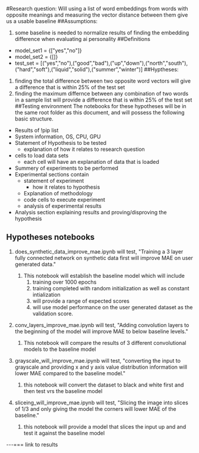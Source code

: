 #Research question: 
Will using a list of word embeddings from words with opposite meanings and measuring the vector distance between them give us a usable baseline
##Assumptions:
1) some baseline is needed to normalize results of finding the embedding difference when evaluating ai personality
##Definitions
- model_set1 = {["yes","no"]}
- model_set2 = {[]}
- test_set = [("yes","no"),("good","bad"),("up","down"),("north","south"),("hard","soft"),("liquid","solid"),("summer","winter")]
##Hyptheses:
1) finding the total difference between two opposite word vectors will give a difference that is within 25% of the test set
2) finding the maximum differnce between any combination of two words in a sample list will provide a difference that is within 25% of the test set
##Testing environment
The notebooks for these hypotheses will be in the same root folder as this document, and will
possess the following basic structure.
- Results of !pip list
- System information, OS, CPU, GPU
- Statement of Hypothesis to be tested
  - explanation of how it relates to research question
- cells to load data sets
  - each cell will have an explanation of data that is loaded
- Summery of experiments to be performed
- Experimental sections contain
  - statement of experiment
    - how it relates to hypothesis 
  - Explanation of methodology
  - code cells to execute experiment
  - analysis of experimental results
- Analysis section explaining results and proving/disproving the hypothesis

## Hypotheses notebooks
1) does_synthetic_data_improve_mae.ipynb will test, "Training a 3 layer fully connected network on synthetic data first will improve MAE on user generated data."
   1) This notebook will establish the baseline model which will include
      1) training over 1000 epochs
      2) training completed with random initialization as well as constant intialization
      3) will provide a range of expected scores
      4) will use model performance on the user generated dataset as the validation score.
      
2) conv_layers_improve_mae.ipynb will test, "Adding convolution layers to the beginning of the model will improve MAE to below baseline levels."
   1) This notebook will compare the results of 3 different convolutional models to the baseline model
3) grayscale_will_improve_mae.ipynb will test, "converting the input to grayscale and providing x and y axis value distribution information will lower MAE compared to the baseline model."
   1) this notebook will convert the dataset to black and white first and then test vrs the baseline model
4) sliceing_will_improve_mae.ipynb will test, "Slicing the image into slices of 1/3 and only giving the model the corners will lower MAE of the baseline."
   1) this notebook will provide a model that slices the input up and and test it against the baseline model


---=== link to results